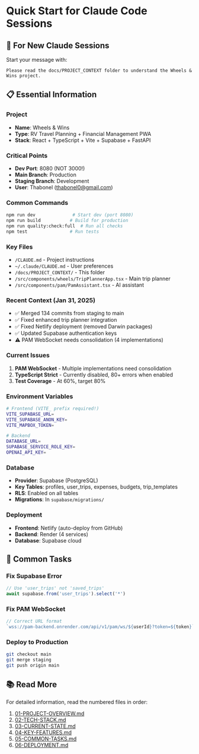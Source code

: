 # Quick Start for Claude Code Sessions

## 🚀 For New Claude Sessions

Start your message with:
```
Please read the docs/PROJECT_CONTEXT folder to understand the Wheels & Wins project.
```

## 📋 Essential Information

### Project
- **Name**: Wheels & Wins
- **Type**: RV Travel Planning + Financial Management PWA
- **Stack**: React + TypeScript + Vite + Supabase + FastAPI

### Critical Points
- **Dev Port**: 8080 (NOT 3000!)
- **Main Branch**: Production
- **Staging Branch**: Development
- **User**: Thabonel (thabonel0@gmail.com)

### Common Commands
```bash
npm run dev              # Start dev (port 8080)
npm run build           # Build for production
npm run quality:check:full  # Run all checks
npm test                # Run tests
```

### Key Files
- `/CLAUDE.md` - Project instructions
- `~/.claude/CLAUDE.md` - User preferences
- `/docs/PROJECT_CONTEXT/` - This folder
- `/src/components/wheels/TripPlannerApp.tsx` - Main trip planner
- `/src/components/pam/PamAssistant.tsx` - AI assistant

### Recent Context (Jan 31, 2025)
- ✅ Merged 134 commits from staging to main
- ✅ Fixed enhanced trip planner integration
- ✅ Fixed Netlify deployment (removed Darwin packages)
- ✅ Updated Supabase authentication keys
- ⚠️ PAM WebSocket needs consolidation (4 implementations)

### Current Issues
1. **PAM WebSocket** - Multiple implementations need consolidation
2. **TypeScript Strict** - Currently disabled, 80+ errors when enabled
3. **Test Coverage** - At 60%, target 80%

### Environment Variables
```bash
# Frontend (VITE_ prefix required!)
VITE_SUPABASE_URL=
VITE_SUPABASE_ANON_KEY=
VITE_MAPBOX_TOKEN=

# Backend
DATABASE_URL=
SUPABASE_SERVICE_ROLE_KEY=
OPENAI_API_KEY=
```

### Database
- **Provider**: Supabase (PostgreSQL)
- **Key Tables**: profiles, user_trips, expenses, budgets, trip_templates
- **RLS**: Enabled on all tables
- **Migrations**: In `supabase/migrations/`

### Deployment
- **Frontend**: Netlify (auto-deploy from GitHub)
- **Backend**: Render (4 services)
- **Database**: Supabase cloud

## 🎯 Common Tasks

### Fix Supabase Error
```typescript
// Use 'user_trips' not 'saved_trips'
await supabase.from('user_trips').select('*')
```

### Fix PAM WebSocket
```typescript
// Correct URL format
`wss://pam-backend.onrender.com/api/v1/pam/ws/${userId}?token=${token}`
```

### Deploy to Production
```bash
git checkout main
git merge staging
git push origin main
```

## 📚 Read More

For detailed information, read the numbered files in order:
1. [01-PROJECT-OVERVIEW.md](01-PROJECT-OVERVIEW.md)
2. [02-TECH-STACK.md](02-TECH-STACK.md)
3. [03-CURRENT-STATE.md](03-CURRENT-STATE.md)
4. [04-KEY-FEATURES.md](04-KEY-FEATURES.md)
5. [05-COMMON-TASKS.md](05-COMMON-TASKS.md)
6. [06-DEPLOYMENT.md](06-DEPLOYMENT.md)
